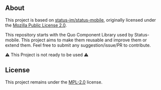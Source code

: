 ## About

This project is based on [status-im/status-mobile](https://github.com/status-im/status-mobile), originally licensed under the [Mozilla Public License 2.0](https://www.mozilla.org/MPL/2.0/).

This repository starts with the Quo Component Library used by Status-mobile. This project aims to make them reusable and improve them or extend them. Feel free to submit any suggestion/issue/PR to contribute. 

⚠️ This Project is not ready to be used ⚠️

## License

This project remains under the [MPL-2.0](LICENSE.md) license.

